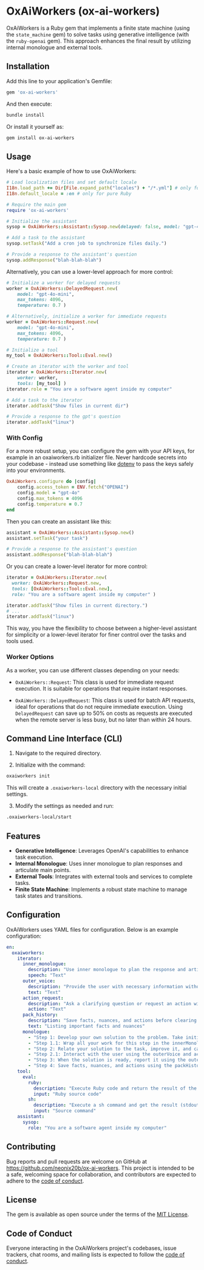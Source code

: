 # OxAiWorkers (ox-ai-workers)

OxAiWorkers is a Ruby gem that implements a finite state machine (using the `state_machine` gem) to solve tasks using generative intelligence (with the `ruby-openai` gem). This approach enhances the final result by utilizing internal monologue and external tools.

## Installation

Add this line to your application's Gemfile:

```ruby
gem 'ox-ai-workers'
```

And then execute:

```sh
bundle install
```

Or install it yourself as:

```sh
gem install ox-ai-workers
```

## Usage

Here's a basic example of how to use OxAiWorkers:

```ruby
# Load localization files and set default locale
I18n.load_path += Dir[File.expand_path("locales") + "/*.yml"] # only for pure Ruby
I18n.default_locale = :en # only for pure Ruby

# Require the main gem
require 'ox-ai-workers'

# Initialize the assistant
sysop = OxAiWorkers::Assistant::Sysop.new(delayed: false, model: "gpt-4o")

# Add a task to the assistant
sysop.setTask("Add a cron job to synchronize files daily.")

# Provide a response to the assistant's question
sysop.addResponse("blah-blah-blah")
```

Alternatively, you can use a lower-level approach for more control:

```ruby
# Initialize a worker for delayed requests
worker = OxAiWorkers::DelayedRequest.new(
    model: "gpt-4o-mini", 
    max_tokens: 4096, 
    temperature: 0.7 )

# Alternatively, initialize a worker for immediate requests
worker = OxAiWorkers::Request.new(
    model: "gpt-4o-mini", 
    max_tokens: 4096, 
    temperature: 0.7 )

# Initialize a tool
my_tool = OxAiWorkers::Tool::Eval.new()

# Create an iterator with the worker and tool
iterator = OxAiWorkers::Iterator.new(
    worker: worker, 
    tools: [my_tool] )
iterator.role = "You are a software agent inside my computer"

# Add a task to the iterator
iterator.addTask("Show files in current dir")

# Provide a response to the gpt's question
iterator.addTask("linux")
```

### With Config

For a more robust setup, you can configure the gem with your API keys, for example in an oxaiworkers.rb initializer file. Never hardcode secrets into your codebase - instead use something like [dotenv](https://github.com/motdotla/dotenv) to pass the keys safely into your environments.

```ruby
OxAiWorkers.configure do |config|
    config.access_token = ENV.fetch("OPENAI")
    config.model = "gpt-4o"
    config.max_tokens = 4096
    config.temperature = 0.7
end
```

Then you can create an assistant like this:

```ruby
assistant = OxAiWorkers::Assistant::Sysop.new()
assistant.setTask("your task")

# Provide a response to the assistant's question
assistant.addResponse("blah-blah-blah")
```

Or you can create a lower-level iterator for more control:

```ruby
iterator = OxAiWorkers::Iterator.new(
  worker: OxAiWorkers::Request.new, 
  tools: [OxAiWorkers::Tool::Eval.new],
  role: "You are a software agent inside my computer" )

iterator.addTask("Show files in current directory.")
# ...
iterator.addTask("linux")
```

This way, you have the flexibility to choose between a higher-level assistant for simplicity or a lower-level iterator for finer control over the tasks and tools used.

### Worker Options

As a worker, you can use different classes depending on your needs:

- `OxAiWorkers::Request`: This class is used for immediate request execution. It is suitable for operations that require instant responses.

- `OxAiWorkers::DelayedRequest`: This class is used for batch API requests, ideal for operations that do not require immediate execution. Using `DelayedRequest` can save up to 50% on costs as requests are executed when the remote server is less busy, but no later than within 24 hours.

## Command Line Interface (CLI)

1. Navigate to the required directory.

2. Initialize with the command:

```sh
oxaiworkers init
```

This will create a `.oxaiworkers-local` directory with the necessary initial settings.

3. Modify the settings as needed and run:

```sh
.oxaiworkers-local/start
```

## Features

- **Generative Intelligence**: Leverages OpenAI's capabilities to enhance task execution.
- **Internal Monologue**: Uses inner monologue to plan responses and articulate main points.
- **External Tools**: Integrates with external tools and services to complete tasks.
- **Finite State Machine**: Implements a robust state machine to manage task states and transitions.

## Configuration

OxAiWorkers uses YAML files for configuration. Below is an example configuration:

```yaml
en:
  oxaiworkers:
    iterator:
      inner_monologue:
        description: "Use inner monologue to plan the response and articulate main points"
        speech: "Text"
      outer_voice:
        description: "Provide the user with necessary information without expecting a response"
        text: "Text"
      action_request:
        description: "Ask a clarifying question or request an action with a response from the user"
        action: "Text"
      pack_history:
        description: "Save facts, nuances, and actions before clearing messages"
        text: "Listing important facts and nuances"
      monologue:
        - "Step 1: Develop your own solution to the problem. Take initiative and make assumptions."
        - "Step 1.1: Wrap all your work for this step in the innerMonologue function."
        - "Step 2: Relate your solution to the task, improve it, and call the necessary functions step by step."
        - "Step 2.1: Interact with the user using the outerVoice and actionRequest functions during the process."
        - "Step 3: When the solution is ready, report it using the outerVoice function."
        - "Step 4: Save facts, nuances, and actions using the packHistory function."
    tool:
      eval:
        ruby:
          description: "Execute Ruby code and return the result of the last expression"
          input: "Ruby source code"
        sh:
          description: "Execute a sh command and get the result (stdout + stderr)"
          input: "Source command"
    assistant:
      sysop:
        role: "You are a software agent inside my computer"
```

## Contributing

Bug reports and pull requests are welcome on GitHub at https://github.com/neonix20b/ox-ai-workers. This project is intended to be a safe, welcoming space for collaboration, and contributors are expected to adhere to the [code of conduct](https://github.com/neonix20b/ox-ai-workers/blob/main/CODE_OF_CONDUCT.md).

## License

The gem is available as open source under the terms of the [MIT License](https://opensource.org/licenses/MIT).

## Code of Conduct

Everyone interacting in the OxAiWorkers project's codebases, issue trackers, chat rooms, and mailing lists is expected to follow the [code of conduct](https://github.com/neonix20b/ox-ai-workers/blob/main/CODE_OF_CONDUCT.md).
